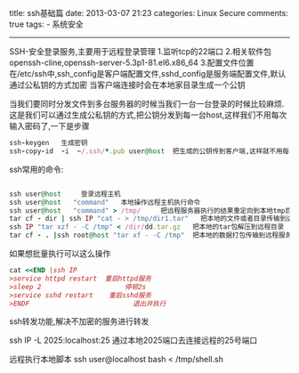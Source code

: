 title: ssh基础篇
date: 2013-03-07 21:23
categories: Linux Secure
comments: true
tags:
        - 系统安全

---

SSH-安全登录服务,主要用于远程登录管理
1.监听tcp的22端口
2.相关软件包openssh-cline,openssh-server-5.3p1-81.el6.x86_64
3.配置文件位置在/etc/ssh中,ssh_config是客户端配置文件,sshd_config是服务端配置文件,默认通过公私钥的方式加密
当客户端连接时会在本地家目录生成一个公钥


当我们要同时分发文件到多台服务器的时候当我们一台一台登录的时候比较麻烦.这是我们可以通过生成公私钥的方式,把公钥分发到每一台host,这样我们不用每次输入密码了,一下是步骤

```ruby
ssh-keygen   生成密钥
ssh-copy-id  -i  ~/.ssh/*.pub user@host  把生成的公钥传到客户端,这样就不用每次数据密码了.
```

ssh常用的命令:

```ruby

ssh user@host     登录远程主机
ssh user@host   "command"   本地操作远程主机执行命令
ssh user@host   "command" > /tmp/     把远程服务器执行的结果重定向到本地tmp目录下
tar cf - dir | ssh IP "cat - > /tmp/dir1.tar"   把本地的文件或者目录传输到远程服务器,并且是打包的
ssh IP "tar xzf - -C /tmp" < /dir/dd.tar.gz   把本地的tar包解压到远程目录
tar cf - . |ssh root@host "tar xf - -C /tmp"  把本地的数据打包传输到远程服务器,所有的目录树结构和权限是一样的
```

如果想批量执行可以这么操作

```ruby
cat <<END |ssh IP
>service httpd restart  重启httpd服务
>sleep 2                     停顿2s
>service sshd restart    重启sshd服务
>ENDF                          退出并执行
```
ssh转发功能,解决不加密的服务进行转发

ssh IP -L 2025:localhost:25    通过本地2025端口去连接远程的25号端口


远程执行本地脚本
ssh  user@localhost bash < /tmp/shell.sh

